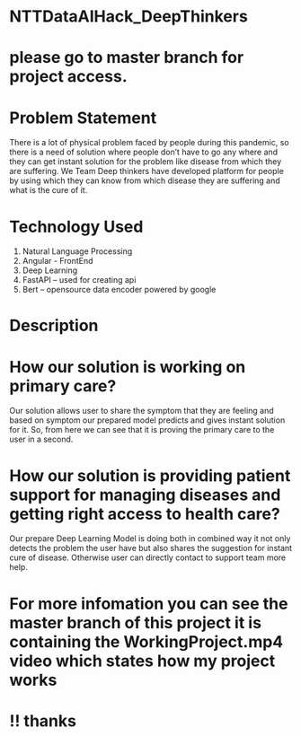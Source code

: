 # NTTDataAIHack_DeepThinkers
# please go to master branch for project access.
# Problem Statement
There is a lot of physical problem faced by people during this pandemic, so there is a need of solution where people don’t have to go any where and they can get instant solution for the problem like disease from which they are suffering.
We Team Deep thinkers have developed platform for people by using which they can know from which disease they are suffering and what is the cure of it.

# Technology Used
1.	Natural Language Processing
2.	Angular - FrontEnd
3.	Deep Learning
4.	FastAPI – used for creating api
5.	Bert – opensource data encoder powered by google

# Description
# How our solution is working on primary care?

Our solution allows user to share the symptom that they are feeling and based on symptom our prepared model predicts and gives instant solution for it. So, from here we can see that it is proving the primary care to the user in a second.

# How our solution is providing patient support for managing diseases and getting right access to health care?
Our prepare Deep Learning Model is doing both in combined way it not only detects the problem the user have but also shares the suggestion for instant cure of disease. Otherwise user can directly contact to support team more help.
# For more infomation you can see the master branch of this project it is containing the WorkingProject.mp4 video which states how my project works
# !! thanks
